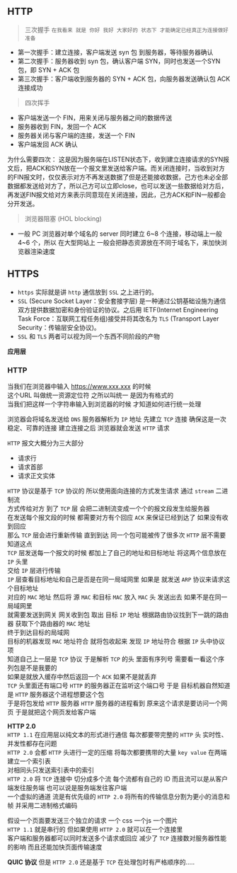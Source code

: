 ## HTTP

> 三次握手 `在我看来 就是 你好 我好 大家好的 状态下 才能确定已经真正为连接做好准备`

- 第一次握手：建立连接，客户端发送 syn 包 到服务器，等待服务器确认
- 第二次握手：服务器收到 syn 包，确认客户端 SYN，同时也发送一个SYN 包，即 SYN + ACK 包
- 第三次握手：客户端收到服务器的 SYN + ACK 包，向服务器发送确认包 ACK 连接成功

  
  
> 四次挥手

- 客户端发送一个 FIN，用来关闭与服务器之间的数据传送
- 服务器收到 FIN，发回一个 ACK
- 服务器关闭与客户端的连接，发送一个 FIN
- 客户端发回 ACK 确认


为什么需要四次：
    这是因为服务端在LISTEN状态下，收到建立连接请求的SYN报文后，把ACK和SYN放在一个报文里发送给客户端。而关闭连接时，当收到对方的FIN报文时，仅仅表示对方不再发送数据了但是还能接收数据，己方也未必全部数据都发送给对方了，所以己方可以立即close，也可以发送一些数据给对方后，再发送FIN报文给对方来表示同意现在关闭连接，因此，己方ACK和FIN一般都会分开发送。


> 浏览器阻塞 (HOL blocking)

- 一般 PC 浏览器对单个域名的 server 同时建立 6~8 个连接，移动端上一般 4~6 个，所以 在大型网站上 一般会把静态资源放在不同于域名下，来加快浏览器渲染速度


## HTTPS

- `https` 实际就是讲 `http` 通信放到 `SSL` 之上进行的。
- `SSL` (Secure Socket Layer：安全套接字层) 是一种通过公钥基础设施为通信双方提供数据加密和身份验证的协议。之后用 IETF(Internet Engineering Task Force：互联网工程任务组)接受并将其改名为 `TLS` (Transport Layer Security：传输层安全协议)。  
- `SSL` 和 `TLS` 两者可以视为同一个东西不同阶段的产物




**应用层**

### HTTP  

当我们在浏览器中输入 https://www.xxx.xxx 的时候  
这个URL 叫做统一资源定位符  之所以叫统一  是因为有格式的  
当我们把这样一个字符串输入到浏览器的时候 才知道如何进行统一处理  

浏览器会将域名发送给 `DNS` 服务器解析为 `IP` 地址 先建立 `TCP` 连接 
确保这是一次 稳定、可靠的连接  建立连接之后 浏览器就会发送 `HTTP` 请求

`HTTP` 报文大概分为三大部分
- 请求行
- 请求首部
- 请求正文实体 

`HTTP` 协议是基于 `TCP` 协议的 所以使用面向连接的方式发生请求 通过 `stream` 二进制流  
方式传给对方  到了 `TCP` 层 会把二进制流变成一个个的报文段发生给服务器  
在发送每个报文段的时候 都需要对方有个回应 `ACK` 来保证已经到达了 如果没有收到回应  
那么 `TCP` 层会进行重新传输 直到到达 同一个包可能被传了很多次 `HTTP` 层不需要知道这点  
`TCP` 层发送每一个报文的时候 都加上了自己的地址和目标地址 将这两个信息放在 `IP` 头里  
交给 `IP` 层进行传输  
`IP` 层查看目标地址和自己是否是在同一局域网里 如果是 就发送 `ARP` 协议来请求这个目标地址  
对应的 `MAC` 地址 然后将 源 `MAC` 和目标 `MAC` 放入 `MAC` 头 发送出去  如果不是在同一局域网里  
就需要发送到网关 网关收到包 取出 目标 `IP` 地址 根据路由协议找到下一跳的路由器  获取下个路由器的 `MAC` 地址  
终于到达目标的局域网  
目标的机器发现 `MAC` 地址符合 就将包收起来 发现 `IP` 地址符合 根据 `IP` 头中协议项  
知道自己上一层是 `TCP` 协议 于是解析 `TCP` 的头 里面有序列号 需要看一看这个序列包是不是我要的  
如果是就放入缓存中然后返回一个 `ACK` 如果不是就丢弃  
`TCP` 头里面还有端口号 `HTTP` 的服务器正在监听这个端口号 于是 目标机器自然知道是 `HTTP` 服务器这个进程想要这个包  
于是将包发给 `HTTP` 服务器 `HTTP` 服务器的进程看到 原来这个请求是要访问一个网页 于是就把这个网页发给客户端  

**HTTP 2.0**  
`HTTP 1.1` 在应用层以纯文本的形式进行通信  每次都要带完整的 `HTTP` 头 实时性、并发性都存在问题  
`HTTP 2.0` 会都 `HTTP` 头进行一定的压缩 将每次都要携带的大量 `key value` 在两端建立一个索引表  
对相同头只发送索引表中的索引  
`HTTP 2.0` 将 `TCP` 连接中 切分成多个流 每个流都有自己的 ID 而且流可以是从客户端发往服务端 也可以说是服务端发往客户端  
一个虚拟的通道 流是有优先级的
`HTTP 2.0` 将所有的传输信息分割为更小的消息和帧 并采用二进制格式编码  
  
假设一个页面要发送三个独立的请求 一个 css  一个js  一个图片  
`HTTP 1.1` 就是串行的  但如果使用 `HTTP 2.0` 就可以在一个连接里  
客户端和服务器都可以同时发送多个请求或回应 减少了 `TCP` 连接数对服务器性能的影响 而且还能加快页面传输速度  

**QUIC 协议**
但是 `HTTP 2.0` 还是基于 `TCP` 在处理包时有严格顺序的..... 
 

